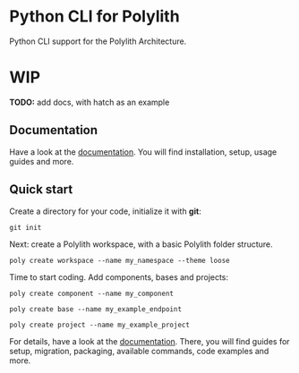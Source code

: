 # Python CLI for Polylith

Python CLI support for the Polylith Architecture.

# WIP
__TODO:__ add docs, with hatch as an example

## Documentation
Have a look at the [documentation](https://davidvujic.github.io/python-polylith-docs/).
You will find installation, setup, usage guides and more.

## Quick start

Create a directory for your code, initialize it with __git__:

``` shell
git init
```

Next: create a Polylith workspace, with a basic Polylith folder structure.

``` shell
poly create workspace --name my_namespace --theme loose
```

Time to start coding. Add components, bases and projects:

``` shell
poly create component --name my_component

poly create base --name my_example_endpoint

poly create project --name my_example_project
```

For details, have a look at the [documentation](https://davidvujic.github.io/python-polylith-docs/).
There, you will find guides for setup, migration, packaging, available commands, code examples and more.

